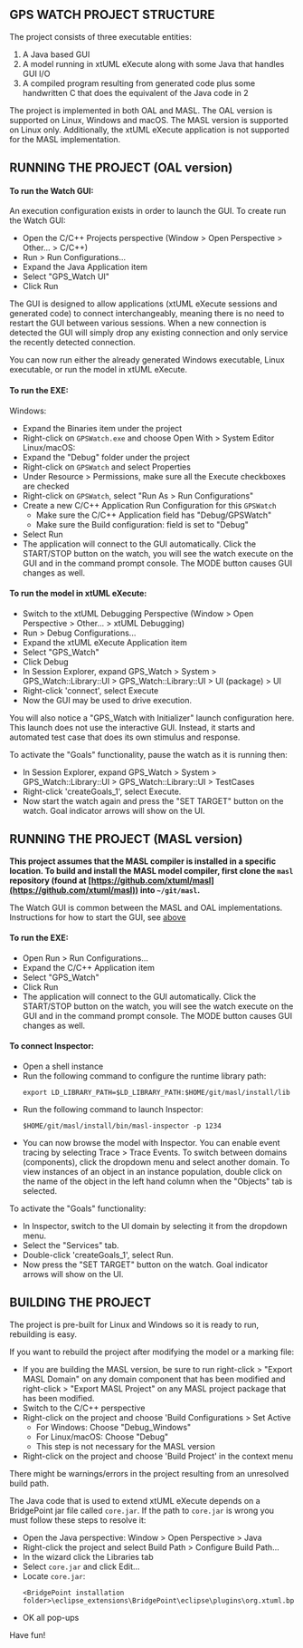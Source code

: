 ## GPS WATCH PROJECT STRUCTURE

The project consists of three executable entities:

1. A Java based GUI
2. A model running in xtUML eXecute along with some Java that handles GUI I/O
3. A compiled program resulting from generated code plus some handwritten C that 
   does the equivalent of the Java code in 2

The project is implemented in both OAL and MASL. The OAL version is supported on
Linux, Windows and macOS. The MASL version is supported on Linux only.
Additionally, the xtUML eXecute application is not supported for the MASL
implementation.

## RUNNING THE PROJECT (OAL version)

#### To run the Watch GUI:

An execution configuration exists in order to launch the GUI. To create run the
Watch GUI:

* Open the C/C++ Projects perspective (Window > Open Perspective > Other... >
  C/C++)
* Run > Run Configurations...
* Expand the Java Application item
* Select "GPS_Watch UI"
* Click Run

The GUI is designed to allow applications (xtUML eXecute sessions and generated
code) to connect interchangeably, meaning there is no need to restart the GUI
between various sessions. When a new connection is detected the GUI will simply
drop any existing connection and only service the recently detected connection.

You can now run either the already generated Windows executable, Linux 
executable, or run the model in xtUML eXecute.

#### To run the EXE:

Windows:
  * Expand the Binaries item under the project
  * Right-click on `GPSWatch.exe` and choose Open With > System Editor
Linux/macOS:
  * Expand the "Debug" folder under the project
  * Right-click on `GPSWatch` and select Properties
  * Under Resource > Permissions, make sure all the Execute checkboxes are 
    checked
  * Right-click on `GPSWatch`, select "Run As > Run Configurations"
  * Create a new C/C++ Application Run Configuration for this `GPSWatch`
    - Make sure the C/C++ Application field has "Debug/GPSWatch"
    - Make sure the Build configuration: field is set to "Debug"
  * Select Run
* The application will connect to the GUI automatically. Click the START/STOP 
  button on the watch, you will see the watch execute on the GUI and in the
  command prompt console. The MODE button causes GUI changes as well.

#### To run the model in xtUML eXecute:

* Switch to the xtUML Debugging Perspective (Window > Open Perspective >
  Other... > xtUML Debugging)
* Run > Debug Configurations...
* Expand the xtUML eXecute Application item
* Select "GPS_Watch"
* Click Debug
* In Session Explorer, expand GPS_Watch > System > GPS_Watch::Library::UI >
  GPS_Watch::Library::UI > UI (package) > UI
* Right-click 'connect', select Execute
* Now the GUI may be used to drive execution.

You will also notice a "GPS_Watch with Initializer" launch configuration here.
This launch does not use the interactive GUI.  Instead, it starts and automated
test case that does its own stimulus and response.

To activate the "Goals" functionality, pause the watch as it is running then:
* In Session Explorer, expand GPS_Watch > System > GPS_Watch::Library::UI >
  GPS_Watch::Library::UI > TestCases
* Right-click 'createGoals_1', select Execute.
* Now start the watch again and press the "SET TARGET" button on the watch. 
  Goal indicator arrows will show on the UI.

## RUNNING THE PROJECT (MASL version)

**This project assumes that the MASL compiler is installed in a specific location.
To build and install the MASL model compiler, first clone the `masl` repository
(found at [https://github.com/xtuml/masl](https://github.com/xtuml/masl)) into
`~/git/masl`.**

The Watch GUI is common between the MASL and OAL implementations. Instructions
for how to start the GUI, see [above](#to-run-the-watch-gui)

#### To run the EXE:

* Open Run > Run Configurations...
* Expand the C/C++ Application item
* Select "GPS_Watch"
* Click Run
* The application will connect to the GUI automatically. Click the START/STOP 
  button on the watch, you will see the watch execute on the GUI and in the
  command prompt console. The MODE button causes GUI changes as well.

#### To connect Inspector:

* Open a shell instance
* Run the following command to configure the runtime library path:
  ```
  export LD_LIBRARY_PATH=$LD_LIBRARY_PATH:$HOME/git/masl/install/lib
  ```
* Run the following command to launch Inspector:
  ```
  $HOME/git/masl/install/bin/masl-inspector -p 1234
  ```
* You can now browse the model with Inspector. You can enable event tracing by
  selecting Trace > Trace Events. To switch between domains (components), click
  the dropdown menu and select another domain. To view instances of an object in
  an instance population, double click on the name of the object in the left
  hand column when the "Objects" tab is selected.

To activate the "Goals" functionality:
* In Inspector, switch to the UI domain by selecting it from the dropdown menu.
* Select the "Services" tab.
* Double-click 'createGoals_1', select Run.
* Now press the "SET TARGET" button on the watch. Goal indicator arrows will
  show on the UI.

## BUILDING THE PROJECT

The project is pre-built for Linux and Windows so it is ready to run, rebuilding
is easy.

If you want to rebuild the project after modifying the model or a marking file:

* If you are building the MASL version, be sure to run right-click > "Export
  MASL Domain" on any domain component that has been modified and right-click >
  "Export MASL Project" on any MASL project package that has been modified.
* Switch to the C/C++ perspective
* Right-click on the project and choose 'Build Configurations > Set Active
  - For Windows: Choose "Debug_Windows"
  - For Linux/macOS: Choose "Debug"
  - This step is not necessary for the MASL version
* Right-click on the project and choose 'Build Project' in the context menu

There might be warnings/errors in the project resulting from an unresolved build
path.

The Java code that is used to extend xtUML eXecute depends on a BridgePoint jar
file called `core.jar`. If the path to `core.jar` is wrong you must follow these
steps to resolve it:

* Open the Java perspective: Window > Open Perspective > Java
* Right-click the project and select Build Path > Configure Build Path...
* In the wizard click the Libraries tab
* Select `core.jar` and click Edit...
* Locate `core.jar`:
  ```
  <BridgePoint installation folder>\eclipse_extensions\BridgePoint\eclipse\plugins\org.xtuml.bp.core_<version>\core.jar
  ```
* OK all pop-ups

Have fun!
